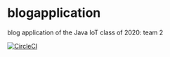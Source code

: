# blogapplication
blog application of the Java IoT class of 2020: team 2

[![CircleCI](https://circleci.com/gh/yurvoy/blogapplication.svg?style=svg)](https://circleci.com/gh/yurvoy/blogapplication)
